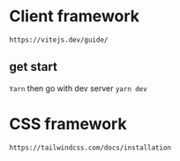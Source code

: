 # Client framework

`https://vitejs.dev/guide/`
## get start
`Yarn` then go with dev server `yarn dev`

# CSS framework

`https://tailwindcss.com/docs/installation`